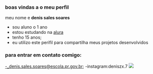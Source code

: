 ### boas vindas a o meu perfil 

meu nome e **denis sales soares**

- sou aluno o 1 ano
- estou estudando na [alura](https://www.alura.com.br)
- tenho 15 anos;
- eu utilizo este perifil para compartilha meus projetos desenvolvidos 

### para entrar em contato comigo:
-_denis.sales.soares@escola.pr.gov.br;
-instagram:deniszx.7
![](https://media1.tenor.com/m/SCa_NReG5iEAAAAC/thumbs-up-baby.gif)




